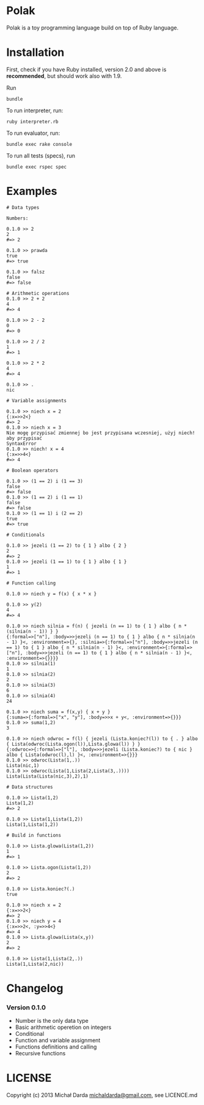 # Polak

Polak is a toy programming language build on top of Ruby language.

# Installation

First, check if you have Ruby installed, version 2.0 and above is **recommended**, but should work also with 1.9.

Run

    bundle

To run interpreter, run:

    ruby interpreter.rb

To run evaluator, run:

    bundle exec rake console

To run all tests (specs), run

    bundle exec rspec spec

# Examples

    # Data types

    Numbers:

    0.1.0 >> 2
    2
    #=> 2

    0.1.0 >> prawda
    true
    #=> true

    0.1.0 >> falsz
    false
    #=> false

    # Arithmetic operations
    0.1.0 >> 2 + 2
    4
    #=> 4

    0.1.0 >> 2 - 2
    0
    #=> 0

    0.1.0 >> 2 / 2
    1
    #=> 1

    0.1.0 >> 2 * 2
    4
    #=> 4

    0.1.0 >> .
    nic

    # Variable assignments

    0.1.0 >> niech x = 2
    {:x=>>2<}
    #=> 2
    0.1.0 >> niech x = 3
    Nie mogę przypisać zmiennej bo jest przypisana wczesniej, użyj niech! aby przypisać
    SyntaxError
    0.1.0 >> niech! x = 4
    {:x=>>4<}
    #=> 4

    # Boolean operators

    0.1.0 >> (1 == 2) i (1 == 3)
    false
    #=> false
    0.1.0 >> (1 == 2) i (1 == 1)
    false
    #=> false
    0.1.0 >> (1 == 1) i (2 == 2)
    true
    #=> true

    # Conditionals

    0.1.0 >> jezeli (1 == 2) to { 1 } albo { 2 }
    2
    #=> 2
    0.1.0 >> jezeli (1 == 1) to { 1 } albo { 1 }
    1
    #=> 1

    # Function calling

    0.1.0 >> niech y = f(x) { x * x }

    0.1.0 >> y(2)
    4
    #=> 4

    0.1.0 >> niech silnia = f(n) { jezeli (n == 1) to { 1 } albo { n * (silnia(n - 1)) } }
    {:formal=>["n"], :body=>>jezeli (n == 1) to { 1 } albo { n * silnia(n - 1) }<, :environment=>{}, :silnia=>{:formal=>["n"], :body=>>jezeli (n == 1) to { 1 } albo { n * silnia(n - 1) }<, :environment=>{:formal=>["n"], :body=>>jezeli (n == 1) to { 1 } albo { n * silnia(n - 1) }<, :environment=>{}}}}
    0.1.0 >> silnia(1)
    1
    0.1.0 >> silnia(2)
    2
    0.1.0 >> silnia(3)
    6
    0.1.0 >> silnia(4)
    24

    0.1.0 >> niech suma = f(x,y) { x + y }
    {:suma=>{:formal=>["x", "y"], :body=>>x + y<, :environment=>{}}}
    0.1.0 >> suma(1,2)
    3

    0.1.0 >> niech odwroc = f(l) { jezeli (Lista.koniec?(l)) to { . } albo { Lista(odwroc(Lista.ogon(l)),Lista.glowa(l)) } }
    {:odwroc=>{:formal=>["l"], :body=>>jezeli (Lista.koniec?) to { nic } albo { Lista(odwroc(l),l) }<, :environment=>{}}}
    0.1.0 >> odwroc(Lista(1,.))
    Lista(nic,1)
    0.1.0 >> odwroc(Lista(1,Lista(2,Lista(3,.))))
    Lista(Lista(Lista(nic,3),2),1)

    # Data structures

    0.1.0 >> Lista(1,2)
    Lista(1,2)
    #=> 2

    0.1.0 >> Lista(1,Lista(1,2))
    Lista(1,Lista(1,2))

    # Build in functions

    0.1.0 >> Lista.glowa(Lista(1,2))
    1
    #=> 1

    0.1.0 >> Lista.ogon(Lista(1,2))
    2
    #=> 2

    0.1.0 >> Lista.koniec?(.)
    true

    0.1.0 >> niech x = 2
    {:x=>>2<}
    #=> 2
    0.1.0 >> niech y = 4
    {:x=>>2<, :y=>>4<}
    #=> 4
    0.1.0 >> Lista.glowa(Lista(x,y))
    2
    #=> 2

    0.1.0 >> Lista(1,Lista(2,.))
    Lista(1,Lista(2,nic))

# Changelog

### Version 0.1.0

- Number is the only data type
- Basic arithmetic operetion on integers
- Conditional
- Function and variable assignment
- Functions definitions and calling
- Recursive functions

# LICENSE

Copyright (c) 2013 Michał Darda <michaldarda@gmail.com>, see LICENCE.md
